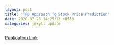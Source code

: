 ```yaml
---
layout: post
title: 'TFD Approach To Stock Price Prediction'
date: 2020-07-25 14:25:12 +0530
categories: jekyll update
---
```


[Publication Link][tfd-src]

[tfd-src]: https://link.springer.com/chapter/10.1007/978-981-15-1084-7_61
